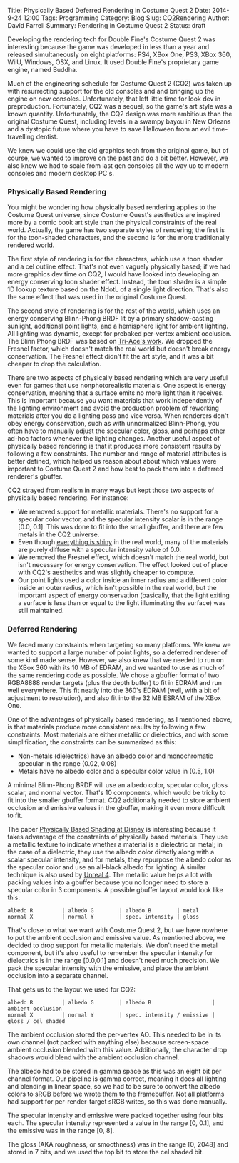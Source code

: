 Title: Physically Based Deferred Rendering in Costume Quest 2
Date: 2014-9-24 12:00
Tags: Programming
Category: Blog
Slug: CQ2Rendering
Author: David Farrell
Summary: Rendering in Costume Quest 2
Status: draft

Developing the rendering tech for Double Fine's Costume Quest 2 was interesting because the game was developed in less than a year and released simultaneously on eight platforms: PS4, XBox One, PS3, XBox 360, WiiU, Windows, OSX, and Linux. It used Double Fine's proprietary game engine, named Buddha.

Much of the engineering schedule for Costume Quest 2 (CQ2) was taken up with resurrecting support for the old consoles and and bringing up the engine on new consoles. Unfortunately, that left little time for look dev in preproduction. Fortunately, CQ2 was a sequel, so the game's art style was a known quantity. Unfortunately, the CQ2 design was more ambitious than the original Costume Quest, including levels in a swampy bayou in New Orleans and a dystopic future where you have to save Halloween from an evil time-travelling dentist.

We knew we could use the old graphics tech from the original game, but of course, we wanted to improve on the past and do a bit better. However, we also knew we had to scale from last gen consoles all the way up to modern consoles and modern desktop PC's.

### Physically Based Rendering

You might be wondering how physically based rendering applies to the Costume Quest universe, since Costume Quest's aesthetics are inspired more by a comic book art style than the physical constraints of the real world. Actually, the game has two separate styles of rendering; the first is for the toon-shaded characters, and the second is for the more traditionally rendered world.

The first style of rendering is for the characters, which use a toon shader and a cel outline effect. That's not even vaguely physically based; if we had more graphics dev time on CQ2, I would have looked into developing an energy conserving toon shader effect. Instead, the toon shader is a simple 1D lookup texture based on the NdotL of a single light direction. That's also the same effect that was used in the original Costume Quest.

The second style of rendering is for the rest of the world, which uses an energy conserving Blinn-Phong BRDF lit by a primary shadow-casting sunlight, additional point lights, and a hemisphere light for ambient lighting. All lighting was dynamic, except for prebaked per-vertex ambient occlusion. The Blinn Phong BRDF was based on [Tri-Ace's work](http://renderwonk.com/publications/s2010-shading-course/gotanda/course_note_practical_implementation_at_triace.pdf). We dropped the Fresnel factor, which doesn't match the real world but doesn't break energy conservation. The Fresnel effect didn't fit the art style, and it was a bit cheaper to drop the calculation.

There are two aspects of physically based rendering which are very useful even for games that use nonphotorealistic materials. One aspect is energy conservation, meaning that a surface emits no more light than it receives. This is important because you want materials that work independently of the lighting environment and avoid the production problem of reworking materials after you do a lighting pass and vice versa. When renderers don't obey energy conservation, such as with unnormalized Blinn-Phong, you often have to manually adjust the specular color, gloss, and perhaps other ad-hoc factors whenever the lighting changes. Another useful aspect of physically based rendering is that it produces more consistent results by following a few constraints. The number and range of material attributes is better defined, which helped us reason about about which values were important to Costume Quest 2 and how best to pack them into a deferred renderer's gbuffer.

CQ2 strayed from realism in many ways but kept those two aspects of physically based rendering. For instance:

* We removed support for metallic materials. There's no support for a specular color vector, and the specular intensity scalar is in the range [0.0, 0.1]. This was done to fit into the small gbuffer, and there are few metals in the CQ2 universe.
* Even though [everything is shiny](http://filmicgames.com/archives/547) in the real world, many of the materials are purely diffuse with a specular intensity value of 0.0. 
* We removed the Fresnel effect, which doesn't match the real world, but isn't necessary for energy conservation. The effect looked out of place with CQ2's aesthetics and was slightly cheaper to compute.
* Our point lights used a color inside an inner radius and a different color inside an outer radius, which isn't possible in the real world, but the important aspect of energy conservation (basically, that the light exiting a surface is less than or equal to the light illuminating the surface) was still maintained.

### Deferred Rendering

We faced many constraints when targeting so many platforms. We knew we wanted to support a large number of point lights, so a deferred renderer of some kind made sense. However, we also knew that we needed to run on the XBox 360 with its 10 MB of EDRAM, and we wanted to use as much of the same rendering code as possible. We chose a gbuffer format of two RGBA8888 render targets (plus the depth buffer) to fit in EDRAM and run well everywhere. This fit neatly into the 360's EDRAM (well, with a bit of adjustment to resolution), and also fit into the 32 MB ESRAM of the XBox One.

One of the advantages of physically based rendering, as I mentioned above, is that materials produce more consistent results by following a few constraints. Most materials are either metallic or dielectrics, and with some simplification, the constraints can be summarized as this:

* Non-metals (dielectrics) have an albedo color and monochromatic specular in the range (0.02, 0.08)
* Metals have no albedo color and a specular color value in (0.5, 1.0)

A minimal Blinn-Phong BRDF will use an albedo color, specular color, gloss scalar, and normal vector. That's 10 components, which would be tricky to fit into the smaller gbuffer format. CQ2 additionally needed to store ambient occlusion and emissive values in the gbuffer, making it even more difficult to fit.

The paper [Physically Based Shading at Disney](http://disney-animation.s3.amazonaws.com/library/s2012_pbs_disney_brdf_notes_v2.pdf) is interesting because it takes advantage of the constraints of physically based materials. They use a metallic texture to indicate whether a material is a dielectric or metal; in the case of a dielectric, they use the albedo color directly along with a scalar specular intensity, and for metals, they repurpose the albedo color as the specular color and use an all-black albedo for lighting. A similar technique is also used by [Unreal 4](https://docs.unrealengine.com/latest/INT/Engine/Rendering/Materials/PhysicallyBased/index.html). The metallic value helps a lot with packing values into a gbuffer because you no longer need to store a specular color in 3 components. A possible gbuffer layout would look like this:


```
albedo R         | albedo G        | albedo B        | metal
normal X         | normal Y        | spec. intensity | gloss
```

That's close to what we want with Costume Quest 2, but we have nowhere to put the ambient occlusion and emissive value. As mentioned above, we decided to drop support for metallic materials. We don't need the metal component, but it's also useful to remember the specular intensity for dielectrics is in the range [0.0,0.1] and doesn't need much precision. We pack the specular intensity with the emissive, and place the ambient occlusion into a separate channel.

That gets us to the layout we used for CQ2:

```
albedo R         | albedo G        | albedo B                   | ambient occlusion
normal X         | normal Y        | spec. intensity / emissive | gloss / cel shaded 
```

The ambient occlusion stored the per-vertex AO. This needed to be in its own channel (not packed with anything else) because screen-space ambient occlusion blended with this value. Additionally, the character drop shadows would blend with the ambient occlusion channel.

The albedo had to be stored in gamma space as this was an eight bit per channel format. Our pipeline is gamma correct, meaning it does all lighting and blending in linear space, so we had to be sure to convert the albedo colors to sRGB before we wrote them to the framebuffer. Not all platforms had support for per-render-target sRGB writes, so this was done manually.

The specular intensity and emissive were packed together using four bits each. The specular intensity represented a value in the range [0, 0.1], and the emissive was in the range [0, 8].

The gloss (AKA roughness, or smoothness) was in the range [0, 2048] and stored in 7 bits, and we used the top bit to store the cel shaded bit.
